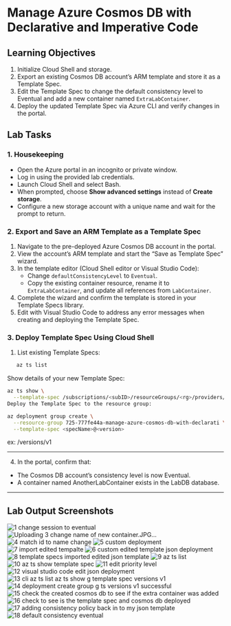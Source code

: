 # Manage Azure Cosmos DB with Declarative and Imperative Code

## Learning Objectives

1. Initialize Cloud Shell and storage.
2. Export an existing Cosmos DB account’s ARM template and store it as a Template Spec.  
3. Edit the Template Spec to change the default consistency level to Eventual and add a new container named `ExtraLabContainer`.  
4. Deploy the updated Template Spec via Azure CLI and verify changes in the portal.  

## Lab Tasks 

### 1. Housekeeping

- Open the Azure portal in an incognito or private window.  
- Log in using the provided lab credentials.  
- Launch Cloud Shell and select Bash.  
- When prompted, choose **Show advanced settings** instead of **Create storage**.  
- Configure a new storage account with a unique name and wait for the prompt to return.  

### 2. Export and Save an ARM Template as a Template Spec

1. Navigate to the pre-deployed Azure Cosmos DB account in the portal.  
2. View the account’s ARM template and start the “Save as Template Spec” wizard.  
3. In the template editor (Cloud Shell editor or Visual Studio Code):  
   - Change `defaultConsistencyLevel` to `Eventual`.  
   - Copy the existing container resource, rename it to `ExtraLabContainer`, and update all references from `LabContainer`.  
4. Complete the wizard and confirm the template is stored in your Template Specs library.  
5. Edit with Visual Studio Code to address any error messages when creating and deploying the Template Spec.

### 3. Deploy Template Spec Using Cloud Shell

1. List existing Template Specs:  
```bash
   az ts list
```

Show details of your new Template Spec:

```bash
az ts show \
  --template-spec /subscriptions/<subID>/resourceGroups/<rg>/providers/Microsoft.Resources/templateSpecs/<specName>/versions/<version>
Deploy the Template Spec to the resource group:
```

```bash
az deployment group create \
  --resource-group 725-777fe44a-manage-azure-cosmos-db-with-declarati \
  --template-spec <specName>@<version> 
```

ex: /versions/v1

---

4. In the portal, confirm that:
- The Cosmos DB account’s consistency level is now Eventual.
- A container named AnotherLabContainer exists in the LabDB database.

---

## Lab Output Screenshots

![1 change session to eventual](https://github.com/user-attachments/assets/4c06fddf-5184-4d04-bc15-771291ad2fd3)
![Uploading 3 change name of new container.JPG…]()
![4 match id to name change](https://github.com/user-attachments/assets/f5fe8137-7abd-4da5-8691-6b6655d99542)
![5 custom deployment](https://github.com/user-attachments/assets/5827af99-6e78-419e-8534-8dcb29425b08)
![7 import edited tempalte](https://github.com/user-attachments/assets/c0aafc1c-ec48-44ce-a7c6-90b65048eecd)
![6 custom edited template json deployment](https://github.com/user-attachments/assets/701c69d8-7cff-4d3d-b732-c6520d7d1119)
![8 template specs imported edited json template](https://github.com/user-attachments/assets/b39fa252-d818-4054-9d87-eb21bc18a268)
![9 az ts list](https://github.com/user-attachments/assets/3e32fe81-0ceb-46e2-a96d-01e881f99a33)
![10 az ts show template spec](https://github.com/user-attachments/assets/ada8ed5c-9d9c-45d2-8c18-e7a35a0ea789)
![11 edit priority level](https://github.com/user-attachments/assets/0872e7cc-6b00-4dfc-bb70-ef068adf7f6a)
![12 visual studio code edit json deployment](https://github.com/user-attachments/assets/4be1ea02-8aff-4322-8d16-f96746512cd1)
![13 cli az ts list az ts show g template spec versions v1](https://github.com/user-attachments/assets/5dacaf04-90fe-47d3-b628-6bcd94d1fb78)
![14 deployment create group g ts versions v1 successful](https://github.com/user-attachments/assets/c9789671-1dff-4920-91d7-d9a17a443dbb)
![15 check the created cosmos db to see if the extra container was added](https://github.com/user-attachments/assets/93d5fb1b-2741-4650-bfff-4827fb0ea2dc)
![16 check to see is the template spec and cosmos db deployed](https://github.com/user-attachments/assets/3f9f9fcb-a99b-41f4-8328-1f29cfb07428)
![17 adding consistency policy back in to my json template](https://github.com/user-attachments/assets/144eeb7e-76f0-4bae-b69b-f873bddf9442)
![18 default consistency eventual](https://github.com/user-attachments/assets/0bc83dd5-3a90-49dd-880e-52cd8f82fb1e)
